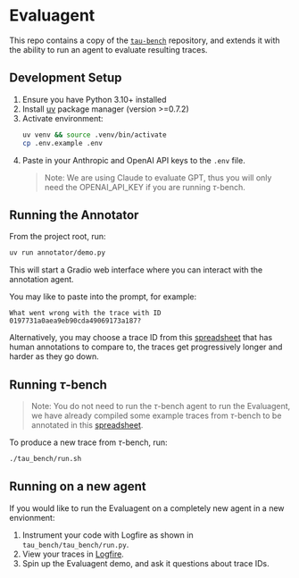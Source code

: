 # Evaluagent

This repo contains a copy of the [`tau-bench`](https://github.com/sierra-research/tau-bench) repository, and extends it with the ability to run an agent to evaluate resulting traces.

## Development Setup

1. Ensure you have Python 3.10+ installed
2. Install [uv](https://github.com/astral-sh/uv) package manager (version >=0.7.2)
3. Activate environment:
   ```bash
   uv venv && source .venv/bin/activate
   cp .env.example .env
   ```
4. Paste in your Anthropic and OpenAI API keys to the `.env` file.
   > Note: We are using Claude to evaluate GPT, thus you will only need the OPENAI_API_KEY if you are running $\tau$-bench.

## Running the Annotator

From the project root, run:

```bash
uv run annotator/demo.py
```

This will start a Gradio web interface where you can interact with the annotation agent.

You may like to paste into the prompt, for example:

```
What went wrong with the trace with ID 0197731a0aea9eb90cda49069173a187?
```

Alternatively, you may choose a trace ID from this [spreadsheet](https://docs.google.com/spreadsheets/d/1POO8urTFoK6j9MrtLOAK-nHZBM6MkLLGKD5zgZOpCjs/edit?gid=0#gid=0) that has human annotations to compare to, the traces get progressively longer and harder as they go down.

## Running $\tau$-bench

> Note: You do not need to run the $\tau$-bench agent to run the Evaluagent, we have already compiled some example traces from $\tau$-bench to be annotated in this [spreadsheet](https://docs.google.com/spreadsheets/d/1POO8urTFoK6j9MrtLOAK-nHZBM6MkLLGKD5zgZOpCjs/edit?gid=0#gid=0).

To produce a new trace from $\tau$-bench, run:

```bash
./tau_bench/run.sh
```

## Running on a new agent

If you would like to run the Evaluagent on a completely new agent in a new envionment:
1. Instrument your code with Logfire as shown in `tau_bench/tau_bench/run.py`.
2. View your traces in [Logfire](https://logfire-eu.pydantic.dev/l/join-tobydrane/UaQNXki9Dn).
3. Spin up the Evaluagent demo, and ask it questions about trace IDs.

